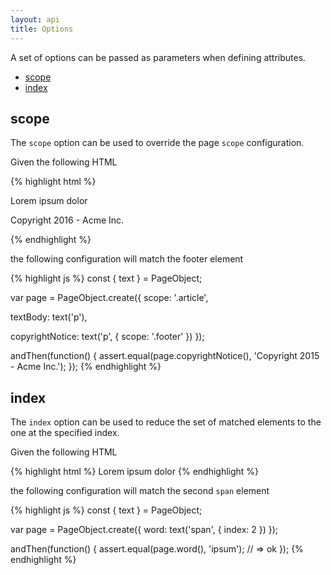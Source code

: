 ```yaml
---
layout: api
title: Options
---
```


A set of options can be passed as parameters when defining attributes.

* [scope](#scope)
* [index](#index)

## scope

The `scope` option can be used to override the page `scope` configuration.

Given the following HTML

{% highlight html %}
<div class="article">
  <p>Lorem ipsum dolor</p>
</div>
<div class="footer">
  <p>Copyright 2016 - Acme Inc.</p>
</p>
{% endhighlight %}

the following configuration will match the footer element

{% highlight js %}
const { text } = PageObject;

var page = PageObject.create({
  scope: '.article',

  textBody: text('p'),

  copyrightNotice: text('p', { scope: '.footer' })
});

andThen(function() {
  assert.equal(page.copyrightNotice(), 'Copyright 2015 - Acme Inc.');
});
{% endhighlight %}

## index

The `index` option can be used to reduce the set of matched elements to the one at the specified index.

Given the following HTML

{% highlight html %}
<span>Lorem</span>
<span>ipsum</span>
<span>dolor</span>
{% endhighlight %}

the following configuration will match the second `span` element

{% highlight js %}
const { text } = PageObject;

var page = PageObject.create({
  word: text('span', { index: 2 })
});

andThen(function() {
  assert.equal(page.word(), 'ipsum'); // => ok
});
{% endhighlight %}
